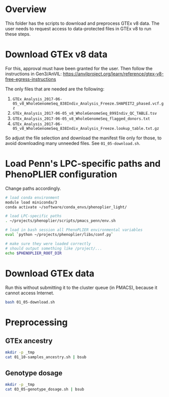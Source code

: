 # Overview

This folder has the scripts to download and preprocess GTEx v8 data.
The user needs to request access to data-protected files in GTEx v8 to run these steps.

# Download GTEx v8 data

For this, approval must have been granted for the user.
Then follow the instructions in Gen3/AnVIL: https://anvilproject.org/learn/reference/gtex-v8-free-egress-instructions

The only files that are needed are the following:
1. `GTEx_Analysis_2017-06-05_v8_WholeGenomeSeq_838Indiv_Analysis_Freeze.SHAPEIT2_phased.vcf.gz`
1. `GTEx_Analysis_2017-06-05_v8_WholeGenomeSeq_899Indiv_QC_TABLE.tsv`
1. `GTEx_Analysis_2017-06-05_v8_WholeGenomeSeq_flagged_donors.txt`
1. `GTEx_Analysis_2017-06-05_v8_WholeGenomeSeq_838Indiv_Analysis_Freeze.lookup_table.txt.gz`

So adjust the file selection and download the manifest file only for those, to avoid downloading many unneeded files.
See `01_05-download.sh`.


# Load Penn's LPC-specific paths and PhenoPLIER configuration

Change paths accordingly.

```bash
# load conda environment
module load miniconda/3
conda activate ~/software/conda_envs/phenoplier_light/

# load LPC-specific paths
. ~/projects/phenoplier/scripts/pmacs_penn/env.sh

# load in bash session all PhenoPLIER environmental variables
eval `python ~/projects/phenoplier/libs/conf.py`

# make sure they were loaded correctly
# should output something like /project/...
echo $PHENOPLIER_ROOT_DIR
```

# Download GTEx data

Run this without submitting it to the cluster queue (in PMACS), because it cannot access Internet.

```bash
bash 01_05-download.sh
```


# Preprocessing

## GTEx ancestry

```bash
mkdir -p _tmp
cat 01_10-samples_ancestry.sh | bsub
```

## Genotype dosage

```bash
mkdir -p _tmp
cat 03_05-genotype_dosage.sh | bsub
```

